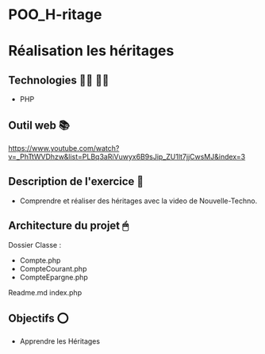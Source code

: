 # POO_H-ritage

# Réalisation les héritages

## Technologies 👨‍💻 👩‍💻

- PHP

## Outil web 📚

https://www.youtube.com/watch?v=_PhTtWVDhzw&list=PLBq3aRiVuwyx6B9sJip_ZU1lt7jjCwsMJ&index=3

## Description de l'exercice 📄

- Comprendre et réaliser des héritages avec la video de Nouvelle-Techno.

## Architecture du projet 🖱

Dossier Classe :
- Compte.php
- CompteCourant.php
- CompteEpargne.php

Readme.md
index.php

## Objectifs ⭕️

- Apprendre les Héritages

